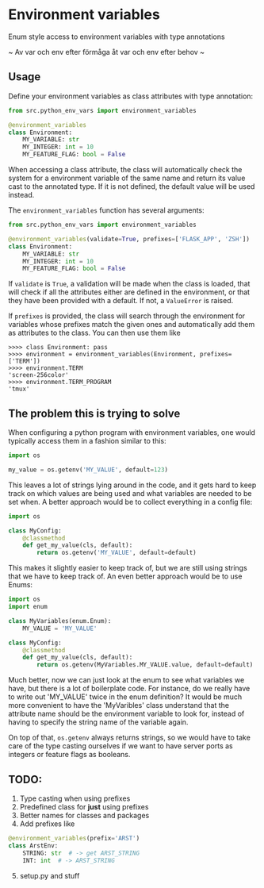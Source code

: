 # Environment variables

Enum style access to environment variables with type annotations

~ Av var och env efter förmåga
  åt var och env efter behov ~

## Usage

Define your environment variables as class attributes with type annotation:

```python
from src.python_env_vars import environment_variables

@environment_variables
class Environment:
    MY_VARIABLE: str
    MY_INTEGER: int = 10
    MY_FEATURE_FLAG: bool = False
```

When accessing a class attribute, the class will automatically check
the system for a environment variable of the same name and return
its value cast to the annotated type. If it is not defined, the default
value will be used instead.

The `environment_variables` function has several arguments:

```python
from src.python_env_vars import environment_variables

@environment_variables(validate=True, prefixes=['FLASK_APP', 'ZSH'])
class Environment:
    MY_VARIABLE: str
    MY_INTEGER: int = 10
    MY_FEATURE_FLAG: bool = False
```

If `validate` is `True`, a validation will be made when the class is
loaded, that will check if all the attributes either are defined in
the environment, or that they have been provided with a default. If
not, a `ValueError` is raised.

If `prefixes` is provided, the class will search through the environment
for variables whose prefixes match the given ones and automatically
add them as attributes to the class. You can then use them like

```shell
>>>> class Environment: pass
>>>> environment = environment_variables(Environment, prefixes=['TERM'])
>>>> environment.TERM
'screen-256color'
>>>> environment.TERM_PROGRAM
'tmux'
```


## The problem this is trying to solve

When configuring a python program with environment variables, one would 
typically access them in a fashion similar to this:

```python
import os

my_value = os.getenv('MY_VALUE', default=123)
```

This leaves a lot of strings lying around in the code, and it gets hard
to keep track on which values are being used and what variables are needed
to be set when. A better approach would be to collect everything in a 
config file:

```python
import os

class MyConfig:
    @classmethod
    def get_my_value(cls, default):
        return os.getenv('MY_VALUE', default=default)
```

This makes it slightly easier to keep track of, but we are still using
strings that we have to keep track of. An even better approach would 
be to use Enums:

```python
import os
import enum

class MyVariables(enum.Enum):
    MY_VALUE = 'MY_VALUE'

class MyConfig:
    @classmethod
    def get_my_value(cls, default):
        return os.getenv(MyVariables.MY_VALUE.value, default=default)
```

Much better, now we can just look at the enum to see what variables we have,
but there is a lot of boilerplate code. For instance, do we really have to 
write out 'MY_VALUE' twice in the enum definition? It would be much more 
convenient to have the 'MyVaribles' class understand that the attribute name 
should be the environment variable to look for, instead of having to specify
the string name of the variable again.

On top of that, `os.getenv` always returns strings, so we would have to
take care of the type casting ourselves if we want to have server ports
as integers or feature flags as booleans.

## TODO:

1) Type casting when using prefixes
2) Predefined class for __just__ using prefixes
3) Better names for classes and packages
4) Add prefixes like

```python
@environment_variables(prefix='ARST')
class ArstEnv:
    STRING: str  # -> get ARST_STRING
    INT: int  # -> ARST_STRING
```

5) setup.py and stuff
